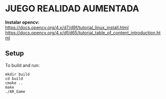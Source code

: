 # JUEGO REALIDAD AUMENTADA 
**Instalar opencv:** https://docs.opencv.org/4.x/d7/d9f/tutorial_linux_install.html
https://docs.opencv.org/4.x/df/d65/tutorial_table_of_content_introduction.html
## Setup
To build and run:

```
mkdir build
cd build
cmake ..
make 
./AR_Game
```